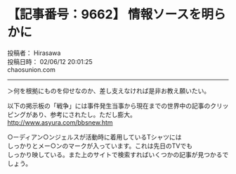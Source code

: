# 【記事番号：9662】 情報ソースを明らかに

投稿者： Hirasawa  
投稿日時： 02/06/12 20:01:25  
chaosunion.com

---

  
＞何を根拠にものを仰せなのか、差し支えなければ是非お教え願いたい。  
  
以下の掲示板の「戦争」には事件発生当事から現在までの世界中の記事のクリッピングがあり、参考にされたし。ただし膨大。  
http://www.asyura.com/bbsnew.htm  
  
○ーディアン○ンジェルスが活動時に着用しているTシャツには  
しっかりとメー○ンのマークが入っています。これは先日のTVでも  
しっかり映している。また上のサイトで検索すればいくつかの記事が見つかるでしょう。  
  
